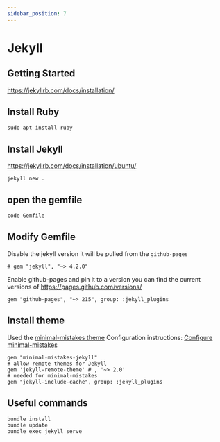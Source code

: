 ```yaml
---
sidebar_position: 7
---
```


# Jekyll

## Getting Started

<https://jekyllrb.com/docs/installation/>

## Install Ruby

```shell
sudo apt install ruby
```

## Install Jekyll

<https://jekyllrb.com/docs/installation/ubuntu/>

```shell
jekyll new .
```

## open the gemfile

```shell
code Gemfile
```

## Modify Gemfile

Disable the jekyll version it will be pulled from the `github-pages`

```gemfile
# gem "jekyll", "~> 4.2.0"
```

Enable github-pages and pin it to a version
you can find the current versions of <https://pages.github.com/versions/>

```gemfile
gem "github-pages", "~> 215", group: :jekyll_plugins
```

## Install theme

Used the [minimal-mistakes theme](https://github.com/mmistakes/minimal-mistakes)
Configuration instructions: [Configure minimal-mistakes](https://mmistakes.github.io/minimal-mistakes/)

```shell
gem "minimal-mistakes-jekyll"
# allow remote themes for Jekyll
gem 'jekyll-remote-theme' # , '~> 2.0'
# needed for minimal-mistakes
gem "jekyll-include-cache", group: :jekyll_plugins
```

## Useful commands

```shell
bundle install
bundle update
bundle exec jekyll serve
```
